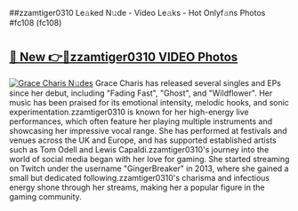 ##zzamtiger0310 Le𝚊ked N𝚞de - Video Le𝚊ks - Hot Onlyf𝚊ns Photos #fc108 (fc108)

# <h2><a href="https://mediaupload.pro?title=zzamtiger0310&ref=9FEB">🔗 New 👉🔴zzamtiger0310 VIDEO Photos</a></h2>

[![Grace Charis N𝚞des](https://i.imgur.com/rIISA9y.gif)](https://mediaupload.pro?title=zzamtiger0310&ref=9FEB)
Grace Charis has released several singles and EPs since her debut, including "Fading Fast", "Ghost", and "Wildflower". Her music has been praised for its emotional intensity, melodic hooks, and sonic experimentation.zzamtiger0310 is known for her high-energy live performances, which often feature her playing multiple instruments and showcasing her impressive vocal range. She has performed at festivals and venues across the UK and Europe, and has supported established artists such as Tom Odell and Lewis Capaldi.zzamtiger0310's journey into the world of social media began with her love for gaming. She started streaming on Twitch under the username "GingerBreaker" in 2013, where she gained a small but dedicated following.zzamtiger0310's charisma and infectious energy shone through her streams, making her a popular figure in the gaming community.